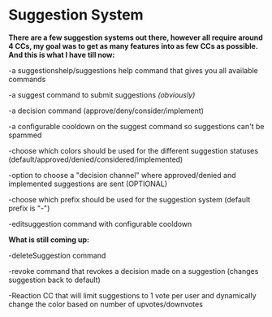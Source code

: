 # Suggestion System

**There are a few suggestion systems out there, however all require around 4 CCs, my goal was to get as many features into as few CCs as possible. And this is what I have till now:**

-a suggestionshelp/suggestions help command that gives you all available commands

-a suggest command to submit suggestions *(obviously)*

-a decision command (approve/deny/consider/implement)

-a configurable cooldown on the suggest command so suggestions can't be spammed

-choose which colors should be used for the different suggestion statuses (default/approved/denied/considered/implemented)

-option to choose a "decision channel" where approved/denied and implemented suggestions are sent (OPTIONAL)

-choose which prefix should be used for the suggestion system (default prefix is "-")

-editsuggestion command with configurable cooldown

**What is still coming up:**

-deleteSuggestion command

-revoke command that revokes a decision made on a suggestion (changes suggestion back to default)

-Reaction CC that will limit suggestions to 1 vote per user and dynamically change the color based on number of upvotes/downvotes
